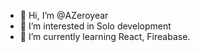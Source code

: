 - 👋 Hi, I’m @AZeroyear
- 👀 I’m interested in Solo development
- 🌱 I’m currently learning React, Fireabase.

<!---
AZeroyear/AZeroyear is a ✨ special ✨ repository because its `README.md` (this file) appears on your GitHub profile.
You can click the Preview link to take a look at your changes.
--->
